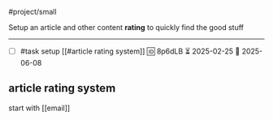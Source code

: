 #project/small

Setup an article and other content **rating** to quickly find the good stuff
___

- [ ] #task setup [[#article rating system]] 🆔 8p6dLB ⏳ 2025-02-25 📅 2025-06-08
## article rating system
start with [[email]]
